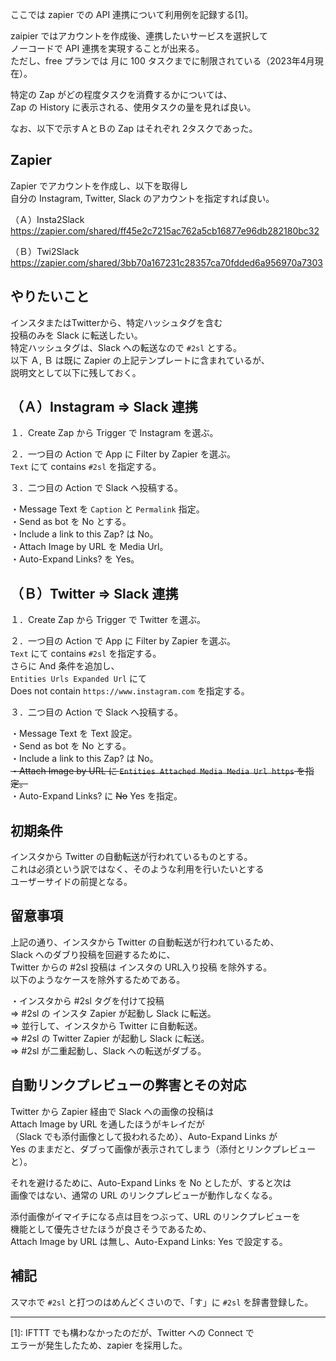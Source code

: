 ここでは zapier での API 連携について利用例を記録する[1]。  

zaipier ではアカウントを作成後、連携したいサービスを選択して  
ノーコードで API 連携を実現することが出来る。  
ただし、free プランでは 月に 100 タスクまでに制限されている（2023年4月現在）。  

特定の Zap がどの程度タスクを消費するかについては、  
Zap の History に表示される、使用タスクの量を見れば良い。

なお、以下で示すＡとＢの Zap はそれぞれ 2タスクであった。

## Zapier
Zapier でアカウントを作成し、以下を取得し  
自分の Instagram, Twitter, Slack のアカウントを指定すれば良い。

（Ａ）Insta2Slack  
https://zapier.com/shared/ff45e2c7215ac762a5cb16877e96db282180bc32  
  
（Ｂ）Twi2Slack  
https://zapier.com/shared/3bb70a167231c28357ca70fdded6a956970a7303  

## やりたいこと
インスタまたはTwitterから、特定ハッシュタグを含む  
投稿のみを Slack に転送したい。  
特定ハッシュタグは、Slack への転送なので `#2sl` とする。  
以下 Ａ, Ｂ は既に Zapier の上記テンプレートに含まれているが、  
説明文として以下に残しておく。

## （Ａ）Instagram ⇒ Slack 連携
１．Create Zap から Trigger で Instagram を選ぶ。  
  
２．一つ目の Action で App に Filter by Zapier を選ぶ。  
`Text` にて contains `#2sl` を指定する。  
  
３．二つ目の Action で Slack へ投稿する。  
  
・Message Text を `Caption` と `Permalink` 指定。  
・Send as bot を No とする。  
・Include a link to this Zap? は No。  
・Attach Image by URL を Media Url。  
・Auto-Expand Links? を Yes。  
  
  
## （Ｂ）Twitter ⇒ Slack 連携
１．Create Zap から Trigger で Twitter を選ぶ。  
  
２．一つ目の Action で App に Filter by Zapier を選ぶ。  
`Text` にて contains `#2sl` を指定する。  
さらに And 条件を追加し、  
`Entities Urls Expanded Url` にて  
Does not contain `https://www.instagram.com` を指定する。  
  
３．二つ目の Action で Slack へ投稿する。  
  
・Message Text を Text 設定。  
・Send as bot を No とする。  
・Include a link to this Zap? は No。  
~~・Attach Image by URL に `Entities Attached Media Media Url https` を指定。~~  
・Auto-Expand Links? に ~~No~~ Yes を指定。  
  

## 初期条件
インスタから Twitter の自動転送が行われているものとする。  
これは必須という訳ではなく、そのような利用を行いたいとする  
ユーザーサイドの前提となる。  

## 留意事項
上記の通り、インスタから Twitter の自動転送が行われているため、  
Slack へのダブり投稿を回避するために、  
Twitter からの #2sl 投稿は インスタの URL入り投稿 を除外する。  
以下のようなケースを除外するためである。  
  
・インスタから #2sl タグを付けて投稿  
⇒ #2sl の インスタ Zapier が起動し Slack に転送。  
⇒ 並行して、インスタから Twitter に自動転送。  
⇒ #2sl の Twitter Zapier が起動し Slack に転送。  
⇒ #2sl が二重起動し、Slack への転送がダブる。  

## 自動リンクプレビューの弊害とその対応
Twitter から Zapier 経由で Slack への画像の投稿は   
Attach Image by URL を通したほうがキレイだが  
（Slack でも添付画像として扱われるため）、Auto-Expand Links が  
Yes のままだと、ダブって画像が表示されてしまう（添付とリンクプレビューと）。  
  
それを避けるために、Auto-Expand Links を No としたが、すると次は    
画像ではない、通常の URL のリンクプレビューが動作しなくなる。  
  
添付画像がイマイチになる点は目をつぶって、URL のリンクプレビューを  
機能として優先させたほうが良さそうであるため、  
Attach Image by URL は無し、Auto-Expand Links: Yes で設定する。  
  
  
## 補記
スマホで `#2sl` と打つのはめんどくさいので、「す」に `#2sl` を辞書登録した。

---

[1]: IFTTT でも構わなかったのだが、Twitter への Connect で  
エラーが発生したため、zapier を採用した。
